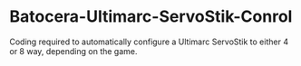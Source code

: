 # Batocera-Ultimarc-ServoStik-Conrol
Coding required to automatically configure a Ultimarc ServoStik to either 4 or 8 way, depending on the game.
